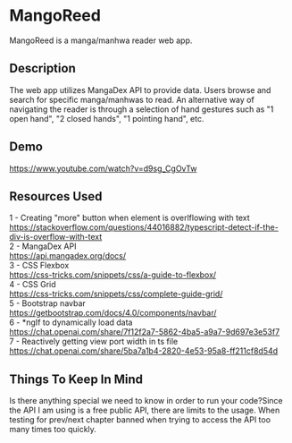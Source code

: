 # MangoReed
MangoReed is a manga/manhwa reader web app.

## Description
The web app utilizes MangaDex API to provide data. Users browse and search for specific manga/manhwas to read. An alternative way of navigating the reader is through a selection of hand gestures such as "1 open hand", "2 closed hands", "1 pointing hand", etc.

## Demo
https://www.youtube.com/watch?v=d9sg_CgOvTw

## Resources Used
1 - Creating "more" button when element is overlflowing with text  
    https://stackoverflow.com/questions/44016882/typescript-detect-if-the-div-is-overflow-with-text  
2 - MangaDex API  
    https://api.mangadex.org/docs/  
3 - CSS Flexbox  
    https://css-tricks.com/snippets/css/a-guide-to-flexbox/  
4 - CSS Grid  
    https://css-tricks.com/snippets/css/complete-guide-grid/  
5 - Bootstrap navbar  
    https://getbootstrap.com/docs/4.0/components/navbar/  
6 - *ngIf to dynamically load data  
    https://chat.openai.com/share/7f12f2a7-5862-4ba5-a9a7-9d697e3e53f7  
7 - Reactively getting view port width in ts file  
    https://chat.openai.com/share/5ba7a1b4-2820-4e53-95a8-ff211cf8d54d

## Things To Keep In Mind
Is there anything special we need to know in order to run your code?Since the API I am using is a free public API, there are limits to the usage. When testing for prev/next chapter banned when trying to access the API too many times too quickly.